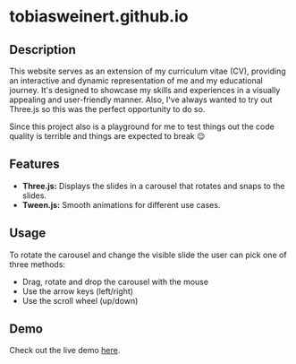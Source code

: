 # tobiasweinert.github.io
## Description

This website serves as an extension of my curriculum vitae (CV), providing an interactive and dynamic representation of me and my educational journey. It's designed to showcase my skills and experiences in a visually appealing and user-friendly manner. Also, I've always wanted to try out Three.js so this was the perfect opportunity to do so.

Since this project also is a playground for me to test things out the code quality is terrible and things are expected to break 😌

## Features
- **Three.js:** Displays the slides in a carousel that rotates and snaps to the slides.
- **Tween.js:** Smooth animations for different use cases.

## Usage
To rotate the carousel and change the visible slide the user can pick one of three methods:
- Drag, rotate and drop the carousel with the mouse
- Use the arrow keys (left/right)
- Use the scroll wheel (up/down)

## Demo
Check out the live demo [here](https://tobiasweinert.github.io/).
